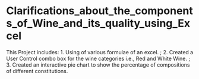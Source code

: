 # Clarifications_about_the_components_of_Wine_and_its_quality_using_Excel
This Project includes: 1. Using of various formulae of an excel. ; 2. Created a User Control combo box for the wine categories i.e., Red and White Wine. ; 3. Created an interactive pie chart to show the percentage of compositions of different constitutions.

